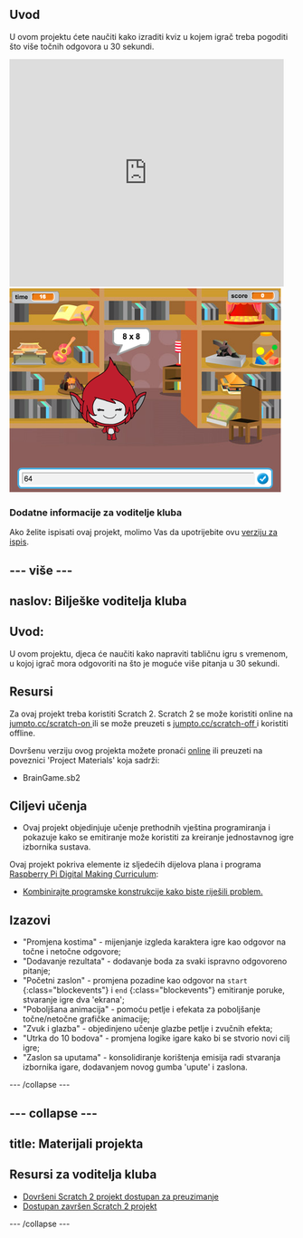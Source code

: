 ## Uvod

U ovom projektu ćete naučiti kako izraditi kviz u kojem igrač treba pogoditi što više točnih odgovora u 30 sekundi.

<div class="scratch-preview">
  <iframe allowtransparency="true" width="485" height="402" src="https://scratch.mit.edu/projects/embed/42225768/?autostart=false" frameborder="0"></iframe>
  <img src="images/brain-final.png">
</div>

### Dodatne informacije za voditelje kluba

Ako želite ispisati ovaj projekt, molimo Vas da upotrijebite ovu [verziju za ispis](https://projects.raspberrypi.org/en/projects/brain-game/print).

## \--- više \---

## naslov: Bilješke voditelja kluba

## Uvod:

U ovom projektu, djeca će naučiti kako napraviti tabličnu igru ​​s vremenom, u kojoj igrač mora odgovoriti na što je moguće više pitanja u 30 sekundi.

## Resursi

Za ovaj projekt treba koristiti Scratch 2. Scratch 2 se može koristiti online na [ jumpto.cc/scratch-on ](http://jumpto.cc/scratch-on) ili se može preuzeti s [ jumpto.cc/scratch-off ](http://jumpto.cc/scratch-off) i koristiti offline.

Dovršenu verziju ovog projekta možete pronaći [online](http://scratch.mit.edu/projects/42225768/#editor) ili preuzeti na poveznici 'Project Materials' koja sadrži:

* BrainGame.sb2

## Ciljevi učenja

* Ovaj projekt objedinjuje učenje prethodnih vještina programiranja i pokazuje kako se emitiranje može koristiti za kreiranje jednostavnog igre izbornika sustava.

Ovaj projekt pokriva elemente iz sljedećih dijelova plana i programa [Raspberry Pi Digital Making Curriculum](http://rpf.io/curriculum):

* [Kombinirajte programske konstrukcije kako biste riješili problem.](https://www.raspberrypi.org/curriculum/programming/builder)

## Izazovi

* "Promjena kostima" - mijenjanje izgleda karaktera igre kao odgovor na točne i netočne odgovore;
* "Dodavanje rezultata" - dodavanje boda za svaki ispravno odgovoreno pitanje;
* "Početni zaslon" - promjena pozadine kao odgovor na `start` {:class="blockevents"} i `end` {:class="blockevents"} emitiranje poruke, stvaranje igre dva 'ekrana';
* "Poboljšana animacija" - pomoću petlje i efekata za poboljšanje točne/netočne grafičke animacije;
* "Zvuk i glazba" - objedinjeno učenje glazbe petlje i zvučnih efekta;
* "Utrka do 10 bodova" - promjena logike igare kako bi se stvorio novi cilj igre;
* "Zaslon sa uputama" - konsolidiranje korištenja emisija radi stvaranja izbornika igare, dodavanjem novog gumba 'upute' i zaslona.

\--- /collapse \---

## \--- collapse \---

## title: Materijali projekta

## Resursi za voditelja kluba

* [Dovršeni Scratch 2 projekt dostupan za preuzimanje](resources/BrainGame.sb2)
* [Dostupan završen Scratch 2 projekt](http://scratch.mit.edu/projects/42225768/#editor)

\--- /collapse \---